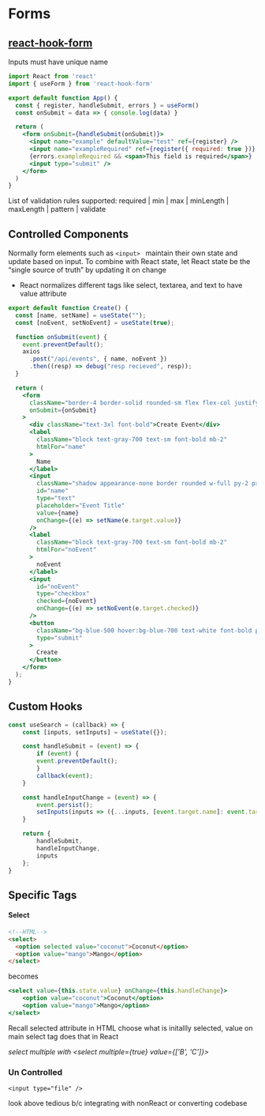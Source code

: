 # Forms

## [react-hook-form](https://react-hook-form.com/get-started)

Inputs must have unique name

```jsx
import React from 'react'
import { useForm } from 'react-hook-form'

export default function App() {
  const { register, handleSubmit, errors } = useForm()
  const onSubmit = data => { console.log(data) }

  return (
    <form onSubmit={handleSubmit(onSubmit)}>
      <input name="example" defaultValue="test" ref={register} />
      <input name="exampleRequired" ref={register({ required: true })} />
      {errors.exampleRequired && <span>This field is required</span>}
      <input type="submit" />
    </form>
  )
}
```

List of validation rules supported: required | min | max | minLength | maxLength | pattern | validate

## Controlled Components

Normally form elements such as `<input> `  maintain their own state and update based on input. To combine with React state, let React state be the “single source of truth” by updating it on change

- React normalizes different tags like select, textarea, and text to have value attribute

```jsx
export default function Create() {
  const [name, setName] = useState("");
  const [noEvent, setNoEvent] = useState(true);

  function onSubmit(event) {
    event.preventDefault();
    axios
      .post("/api/events", { name, noEvent })
      .then((resp) => debug("resp recieved", resp));
  }

  return (
    <form
      className="border-4 border-solid rounded-sm flex flex-col justify-center items-center p-6 mb-4"
      onSubmit={onSubmit}
    >
      <div className="text-3xl font-bold">Create Event</div>
      <label
        className="block text-gray-700 text-sm font-bold mb-2"
        htmlFor="name"
      >
        Name
      </label>
      <input
        className="shadow appearance-none border rounded w-full py-2 px-3 text-gray-700 leading-tight focus:outline-none focus:shadow-outline"
        id="name"
        type="text"
        placeholder="Event Title"
        value={name}
        onChange={(e) => setName(e.target.value)}
      />
      <label
        className="block text-gray-700 text-sm font-bold mb-2"
        htmlFor="noEvent"
      >
        noEvent
      </label>
      <input
        id="noEvent"
        type="checkbox"
        checked={noEvent}
        onChange={(e) => setNoEvent(e.target.checked)}
      />
      <button
        className="bg-blue-500 hover:bg-blue-700 text-white font-bold py-2 px-4 rounded focus:outline-none focus:shadow-outline"
        type="submit"
      >
        Create
      </button>
    </form>
  );
}
```

## Custom Hooks

```jsx
const useSearch = (callback) => {
    const [inputs, setInputs] = useState({});

    const handleSubmit = (event) => {
        if (event) {
        event.preventDefault();
        }
        callback(event);
    }

    const handleInputChange = (event) => {
        event.persist();
        setInputs(inputs => ({...inputs, [event.target.name]: event.target.value}));
    }

    return {
        handleSubmit,
        handleInputChange,
        inputs
    };
}
```

## Specific Tags

#### Select

```html
<!--HTML-->
<select>
  <option selected value="coconut">Coconut</option>
  <option value="mango">Mango</option>
</select>
```

becomes

```jsx
<select value={this.state.value} onChange={this.handleChange}>
    <option value="coconut">Coconut</option>
    <option value="mango">Mango</option>
</select>
```

Recall selected attribute in HTML choose what is initallly selected, value on main select tag does that in React

*select multiple with <select multiple={true} value={['B', 'C']}>*

### Un Controlled

`<input type="file" />` 

look above tedious b/c integrating with nonReact or converting codebase